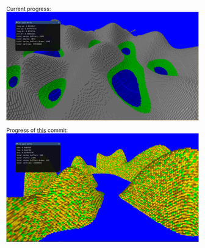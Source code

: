 Current progress:
![alt text](blocks_2.PNG?raw=true)


Progress of [this](https://github.com/jasperdewinther/blocks/commit/4a793108be31d370e00c54222916caf722bb496b) commit: 
![alt text](blocks.png?raw=true)
